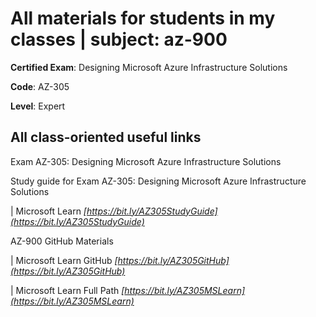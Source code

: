 # All materials for students in my classes | subject: az-900

**Certified Exam**: Designing Microsoft Azure Infrastructure Solutions

**Code**: AZ-305

**Level**: Expert

## All class-oriented useful links
Exam AZ-305: Designing Microsoft Azure Infrastructure Solutions

Study guide for Exam AZ-305: Designing Microsoft Azure Infrastructure Solutions

| Microsoft Learn
_[https://bit.ly/AZ305StudyGuide](https://bit.ly/AZ305StudyGuide)_

AZ-900 GitHub Materials

| Microsoft Learn GitHub
_[https://bit.ly/AZ305GitHub](https://bit.ly/AZ305GitHub)_


| Microsoft Learn Full Path
_[https://bit.ly/AZ305MSLearn](https://bit.ly/AZ305MSLearn)_
